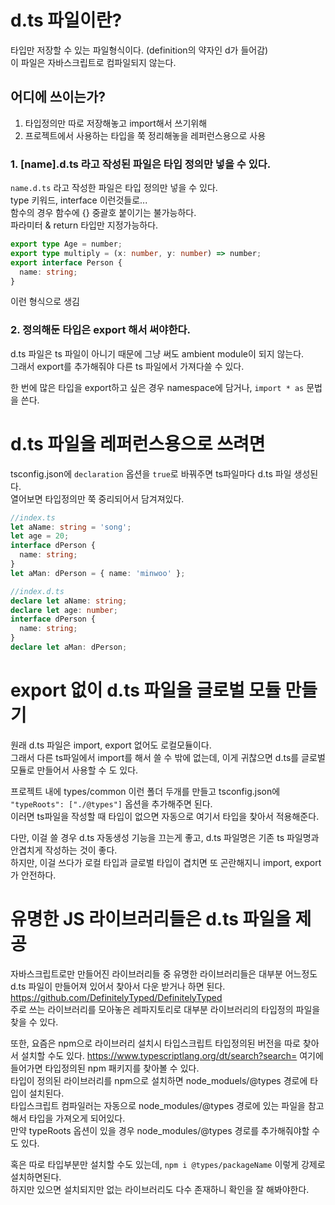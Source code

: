 # d.ts 파일이란?

타입만 저장할 수 있는 파일형식이다. (definition의 약자인 d가 들어감)  
이 파일은 자바스크립트로 컴파일되지 않는다.

## 어디에 쓰이는가?

1. 타입정의만 따로 저장해놓고 import해서 쓰기위해
2. 프로젝트에서 사용하는 타입을 쭉 정리해놓을 레퍼런스용으로 사용

### 1. [name].d.ts 라고 작성된 파일은 타입 정의만 넣을 수 있다.

`name.d.ts` 라고 작성한 파일은 타입 정의만 넣을 수 있다.  
 type 키워드, interface 이런것들로...  
 함수의 경우 함수에 {} 중괄호 붙이기는 불가능하다.  
 파라미터 & return 타입만 지정가능하다.

```typescript
export type Age = number;
export type multiply = (x: number, y: number) => number;
export interface Person {
  name: string;
}
```

이런 형식으로 생김

### 2. 정의해둔 타입은 export 해서 써야한다.

d.ts 파일은 ts 파일이 아니기 때문에 그냥 써도 ambient module이 되지 않는다.  
그래서 export를 추가해줘야 다른 ts 파일에서 가져다쓸 수 있다.

한 번에 많은 타입을 export하고 싶은 경우 namespace에 담거나, `import * as` 문법을 쓴다.

# d.ts 파일을 레퍼런스용으로 쓰려면

tsconfig.json에 `declaration` 옵션을 `true`로 바꿔주면 ts파일마다 d.ts 파일 생성된다.  
열어보면 타입정의만 쭉 중리되어서 담겨져있다.

```typescript
//index.ts
let aName: string = 'song';
let age = 20;
interface dPerson {
  name: string;
}
let aMan: dPerson = { name: 'minwoo' };

//index.d.ts
declare let aName: string;
declare let age: number;
interface dPerson {
  name: string;
}
declare let aMan: dPerson;
```

# export 없이 d.ts 파일을 글로벌 모듈 만들기

원래 d.ts 파일은 import, export 없어도 로컬모듈이다.  
그래서 다른 ts파일에서 import를 해서 쓸 수 밖에 없는데, 이게 귀찮으면 d.ts를 글로벌 모듈로 만들어서 사용할 수 도 있다.

프로젝트 내에 types/common 이런 폴더 두개를 만들고 tsconfig.json에 `"typeRoots": ["./@types"]` 옵션을 추가해주면 된다.  
이러면 ts파일을 작성할 때 타입이 없으면 자동으로 여기서 타입을 찾아서 적용해준다.

다만, 이걸 쓸 경우 d.ts 자동생성 기능을 끄는게 좋고, d.ts 파일명은 기존 ts 파일명과 안겹치게 작성하는 것이 좋다.  
하지만, 이걸 쓰다가 로컬 타입과 글로벌 타입이 겹치면 또 곤란해지니 import, export가 안전하다.

# 유명한 JS 라이브러리들은 d.ts 파일을 제공

자바스크립트로만 만들어진 라이브러리들 중 유명한 라이브러리들은 대부분 어느정도 d.ts 파일이 만들어져 있어서 찾아서 다운 받거나 하면 된다.  
https://github.com/DefinitelyTyped/DefinitelyTyped  
주로 쓰는 라이브러리를 모아놓은 레파지토리로 대부분 라이브러리의 타입정의 파일을 찾을 수 있다.

또한, 요즘은 npm으로 라이브러리 설치시 타입스크립트 타입정의된 버전을 따로 찾아서 설치할 수도 있다.
https://www.typescriptlang.org/dt/search?search= 여기에 들어가면 타입정의된 npm 패키지를 찾아볼 수 있다.  
타입이 정의된 라이브러리를 npm으로 설치하면 node_moduels/@types 경로에 타입이 설치된다.  
타입스크립트 컴파일러는 자동으로 node_modules/@types 경로에 있는 파일을 참고해서 타입을 가져오게 되어있다.  
만약 typeRoots 옵션이 있을 경우 node_modules/@types 경로를 추가해줘야할 수도 있다.

혹은 따로 타입부분만 설치할 수도 있는데, `npm i @types/packageName` 이렇게 강제로 설치하면된다.  
하지만 있으면 설치되지만 없는 라이브러리도 다수 존재하니 확인을 잘 해봐야한다.
